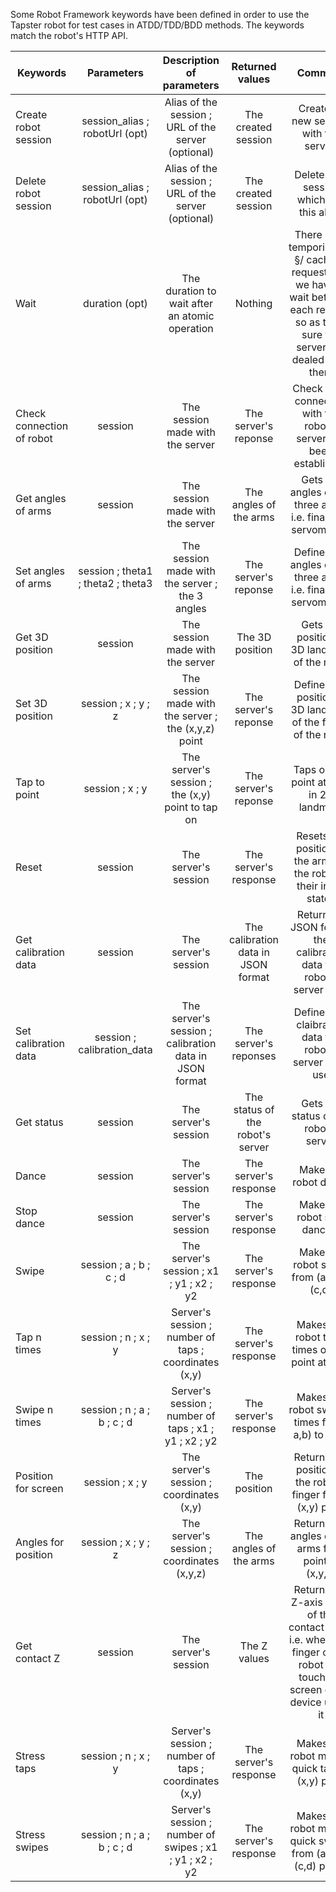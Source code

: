 Some Robot Framework keywords have been defined in order to use the Tapster robot for test cases in ATDD/TDD/BDD methods. The keywords match the robot's HTTP API.

| Keywords       			                  | Parameters                           | Description of parameters                  			      | Returned values           							     | Comment             										                                         				 |
| --------------------------------------|:------------------------------------:|:------------------------------------------------------:|:--------------------------------------------:|:---------------------------------------------------------------------------------------:|
| Create robot session                  | session_alias ; robotUrl (opt)       | Alias of the session ; URL of the server (optional)    | The created session                          | Creates a new session with the server.                                                  |
| Delete robot session                  | session_alias ; robotUrl (opt)       | Alias of the session ; URL of the server (optional)    | The created session                          | Deletes the session which has this alias.                                               |
| Wait                                  | duration (opt)                       | The duration to wait after an atomic operation         | Nothing                                      | There is no temporisation §/ cache of requests. So we have to wait between each request so as to be sure the server has dealed all of them|
| Check connection of robot             | session                              | The session made with the server                       | The server's reponse                         | Check if the connection with the robot's server has been established                    |
| Get angles of arms                    | session                              | The session made with the server                       | The angles of the arms                       | Gets the angles of the three arms, i.e. finaly the servomotors                          |
| Set angles of arms                    | session ; theta1 ; theta2 ; theta3   | The session made with the server ; the 3 angles        | The server's reponse                         | Defines the angles of the three arms, i.e. finaly the servomotors                       |
| Get 3D position                       | session                              | The session made with the server                       | The 3D position                              | Gets the position in 3D landmark of the robot                                           |
| Set 3D position                       | session ; x ; y ; z                  | The session made with the server ; the (x,y,z) point   | The server's reponse                         | Defines the position in 3D landmark of the finger of the robot                          |
| Tap to point                          | session ; x ; y                      | The server's session ; the (x,y) point to tap on       | The server's reponse                         | Taps on the point at (x,y) in 2D landmark                                                |
| Reset                                 | session                              | The server's session                                   | The server's response                        | Resets the position of the arms of the robot in their initial states                     |
| Get calibration data                  | session                              | The server's session                                   | The calibration data in JSON format          | Returns in JSON format the calibration data the robot's server uses                     |
| Set calibration data                  | session ; calibration_data           | The server's session ; calibration data in JSON format | The server's reponses                        | Defines the claibration data the robot's server must use                                |
| Get status                            | session                              | The server's session                                   | The status of the robot's server             | Gets the status of the robot's server                                                   |
| Dance                                 | session                              | The server's session                                   | The server's response                        | Make the robot dance                                                                    |
| Stop dance                            | session                              | The server's session                                   | The server's response                        | Make the robot stop dancing                                                             |
| Swipe                                 | session ; a ; b ; c ; d              | The server's session ; x1 ; y1 ; x2 ; y2               | The server's response                        | Make the robot swipe from (a,b) to (c,d)                                                |
| Tap n times                           | session ; n ; x ; y                  | Server's session ; number of taps ; coordinates (x,y)  | The server's response                        | Makes the robot tap n times on the point at (x,y)                                       |
| Swipe n times                         | session ; n ; a ; b ; c ; d          | Server's session ; number of taps ; x1 ; y1 ; x2 ; y2  | The server's response                        | Makes the robot swipe n times from( a,b) to (c,d)                                       |
| Position for screen                   | session ; x ; y                      | The server's session ; coordinates (x,y)               | The position                                 | Returns the position of the robot's finger for an (x,y) point                           |
| Angles for position                   | session ; x ; y ; z                  | The server's session ; coordinates (x,y,z)             | The angles of the arms                       | Returns the angles of the arms for a point at (x,y,z)                                   |
| Get contact Z                         | session                              | The server's session                                   | The Z values                                 | Returns the Z-axis value of the contact point, i.e. where the finger of the robot can touch the screen of the device under it|
| Stress taps                           | session ; n ; x ; y                  | Server's session ; number of taps ; coordinates (x,y)  | The server's response                        | Makes the robot make n quick tap on (x,y) point                                         |
| Stress swipes                         | session ; n ; a ; b ; c ; d          | Server's session ; number of swipes ; x1 ; y1 ; x2 ; y2| The server's response                        | Makes the robot make n quick swipes from (a,b) to (c,d) points                          |
